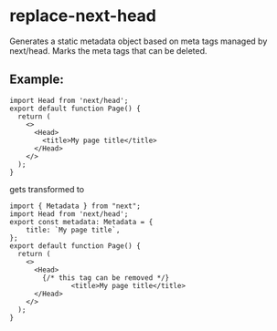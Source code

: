 # replace-next-head

Generates a static metadata object based on meta tags managed by next/head. Marks the meta tags that can be deleted.

## Example:

```
import Head from 'next/head';
export default function Page() {
  return (
    <>
      <Head>
        <title>My page title</title>
      </Head>
    </>
  );
}
```

gets transformed to

```
import { Metadata } from "next";
import Head from 'next/head';
export const metadata: Metadata = {
	title: `My page title`,
};
export default function Page() {
  return (
    <>
      <Head>
        {/* this tag can be removed */}
               <title>My page title</title>
      </Head>
    </>
  );
}
```
